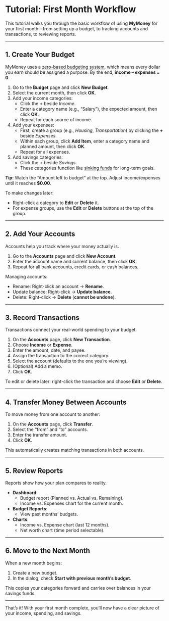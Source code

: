 # Tutorial: First Month Workflow

This tutorial walks you through the basic workflow of using **MyMoney** for your first month—from setting up a budget, to tracking accounts and transactions, to reviewing reports.

---

## 1. Create Your Budget

MyMoney uses a [zero-based budgeting system](../tutorials/zero-based-budgeting.md), which means every dollar you earn should be assigned a purpose. By the end, **income – expenses = 0**.

1. Go to the **Budget** page and click **New Budget**.  
2. Select the current month, then click **OK**.  
3. Add your income categories:  
   - Click the **+** beside *Income*.  
   - Enter a category name (e.g., “Salary”), the expected amount, then click **OK**.  
   - Repeat for each source of income.  
4. Add your expenses:  
   - First, create a group (e.g., *Housing*, *Transportation*) by clicking the **+** beside *Expenses*.  
   - Within each group, click **Add Item**, enter a category name and planned amount, then click **OK**.  
   - Repeat for all expenses.  
5. Add savings categories:  
   - Click the **+** beside *Savings*.  
   - These categories function like [sinking funds](sinking-fund.md) for long-term goals.  

**Tip:** Watch the “Amount left to budget” at the top. Adjust income/expenses until it reaches **$0.00**.  

To make changes later:  
- Right-click a category to **Edit** or **Delete** it.  
- For expense groups, use the **Edit** or **Delete** buttons at the top of the group.  

---

## 2. Add Your Accounts

Accounts help you track where your money actually is.  

1. Go to the **Accounts** page and click **New Account**.  
2. Enter the account name and current balance, then click **OK**.  
3. Repeat for all bank accounts, credit cards, or cash balances.  

Managing accounts:  
- Rename: Right-click an account → **Rename**.  
- Update balance: Right-click → **Update balance**.  
- Delete: Right-click → **Delete** (**cannot be undone**).  

---

## 3. Record Transactions

Transactions connect your real-world spending to your budget.  

1. On the **Accounts** page, click **New Transaction**.  
2. Choose **Income** or **Expense**.  
3. Enter the amount, date, and payee.  
4. Assign the transaction to the correct category.  
5. Select the account (defaults to the one you’re viewing).  
6. (Optional) Add a memo.  
7. Click **OK**.  

To edit or delete later: right-click the transaction and choose **Edit** or **Delete**.  

---

## 4. Transfer Money Between Accounts

To move money from one account to another:  

1. On the **Accounts** page, click **Transfer**.  
2. Select the “from” and “to” accounts.  
3. Enter the transfer amount.  
4. Click **OK**.  

This automatically creates matching transactions in both accounts.  

---

## 5. Review Reports

Reports show how your plan compares to reality.  

- **Dashboard**:  
    - Budget report (Planned vs. Actual vs. Remaining).  
    - Income vs. Expenses chart for the current month.
- **Budget Reports**:  
    - View past months’ budgets.  
- **Charts**:  
    - Income vs. Expense chart (last 12 months).  
    - Net worth chart (time period selectable).  

---

## 6. Move to the Next Month

When a new month begins:  

1. Create a new budget.  
2. In the dialog, check **Start with previous month’s budget**.  

This copies your categories forward and carries over balances in your savings funds.  

---

That’s it! With your first month complete, you’ll now have a clear picture of your income, spending, and savings.  
